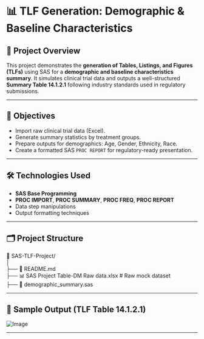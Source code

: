 # 📊 TLF Generation: Demographic & Baseline Characteristics

## 📌 Project Overview

This project demonstrates the **generation of Tables, Listings, and Figures (TLFs)** using SAS for a **demographic and baseline characteristics summary**. It simulates clinical trial data and outputs a well-structured **Summary Table 14.1.2.1** following industry standards used in regulatory submissions.

---

## 🧬 Objectives

- Import raw clinical trial data (Excel).
- Generate summary statistics by treatment groups.
- Prepare outputs for demographics: Age, Gender, Ethnicity, Race.
- Create a formatted SAS `PROC REPORT` for regulatory-ready presentation.

---

## 🛠️ Technologies Used

- **SAS Base Programming**
- **PROC IMPORT**, **PROC SUMMARY**, **PROC FREQ**, **PROC REPORT**
- Data step manipulations
- Output formatting techniques

---

## 🗂️ Project Structure
📁 SAS-TLF-Project/                               
│                                                  
├── 📄 README.md                                              
├── 📊 SAS Project Table-DM Raw data.xlsx # Raw mock dataset         
├── 📄 demographic_summary.sas         

---

## 🧾 Sample Output (TLF Table 14.1.2.1)

![Image](https://github.com/user-attachments/assets/900da894-d924-4b71-b462-b8ba006992e0)

---


